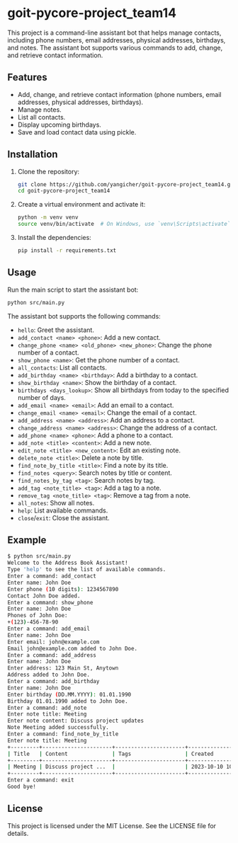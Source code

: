 # goit-pycore-project_team14

This project is a command-line assistant bot that helps manage contacts, including phone numbers, email addresses, physical addresses, birthdays, and notes. The assistant bot supports various commands to add, change, and retrieve contact information.

## Features

- Add, change, and retrieve contact information (phone numbers, email addresses, physical addresses, birthdays).
- Manage notes.
- List all contacts.
- Display upcoming birthdays.
- Save and load contact data using pickle.

## Installation

1. Clone the repository:

    ```sh
    git clone https://github.com/yangicher/goit-pycore-project_team14.git
    cd goit-pycore-project_team14
    ```

2. Create a virtual environment and activate it:

    ```sh
    python -m venv venv
    source venv/bin/activate  # On Windows, use `venv\Scripts\activate`
    ```

3. Install the dependencies:

    ```sh
    pip install -r requirements.txt
    ```

## Usage

Run the main script to start the assistant bot:

```sh
python src/main.py
```

The assistant bot supports the following commands:

- `hello`: Greet the assistant.
- `add_contact <name> <phone>`: Add a new contact.
- `change_phone <name> <old_phone> <new_phone>`: Change the phone number of a contact.
- `show_phone <name>`: Get the phone number of a contact.
- `all_contacts`: List all contacts.
- `add_birthday <name> <birthday>`: Add a birthday to a contact.
- `show_birthday <name>`: Show the birthday of a contact.
- `birthdays <days_lookup>`: Show all birthdays from today to the specified number of days.
- `add_email <name> <email>`: Add an email to a contact.
- `change_email <name> <email>`: Change the email of a contact.
- `add_address <name> <address>`: Add an address to a contact.
- `change_address <name> <address>`: Change the address of a contact.
- `add_phone <name> <phone>`: Add a phone to a contact.
- `add_note <title> <content>`: Add a new note.
- `edit_note <title> <new_content>`: Edit an existing note.
- `delete_note <title>`: Delete a note by title.
- `find_note_by_title <title>`: Find a note by its title.
- `find_notes <query>`: Search notes by title or content.
- `find_notes_by_tag <tag>`: Search notes by tag.
- `add_tag <note_title> <tag>`: Add a tag to a note.
- `remove_tag <note_title> <tag>`: Remove a tag from a note.
- `all_notes`: Show all notes.
- `help`: List available commands.
- `close`/`exit`: Close the assistant.

## Example

```sh
$ python src/main.py
Welcome to the Address Book Assistant!
Type 'help' to see the list of available commands.
Enter a command: add_contact
Enter name: John Doe
Enter phone (10 digits): 1234567890
Contact John Doe added.
Enter a command: show_phone
Enter name: John Doe
Phones of John Doe:
+(123)-456-78-90
Enter a command: add_email
Enter name: John Doe
Enter email: john@example.com
Email john@example.com added to John Doe.
Enter a command: add_address
Enter name: John Doe
Enter address: 123 Main St, Anytown
Address added to John Doe.
Enter a command: add_birthday
Enter name: John Doe
Enter birthday (DD.MM.YYYY): 01.01.1990
Birthday 01.01.1990 added to John Doe.
Enter a command: add_note
Enter note title: Meeting
Enter note content: Discuss project updates
Note Meeting added successfully.
Enter a command: find_note_by_title
Enter note title: Meeting
+---------+----------------------+----------------------+---------------------+
| Title   | Content              | Tags                 | Created             |
+---------+----------------------+----------------------+---------------------+
| Meeting | Discuss project ...  |                      | 2023-10-10 10:00:00 |
+---------+----------------------+----------------------+---------------------+
Enter a command: exit
Good bye!
```

## License

This project is licensed under the MIT License. See the LICENSE file for details.